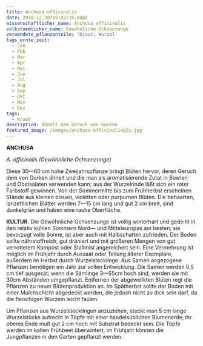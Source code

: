 ```yaml
---
title: Anchusa officinalis
date: 2018-12-28T15:02:15.048Z
wissenschaftlicher_name: Anchusa officinalis
volkstuemlicher_name: Gewöhnliche Ochsenzunge
verwendete_pflanzenteile: 'Kraut, Wurzel'
tags_ernte_zeit:
  - Jan
  - Feb
  - Mar
  - Apr
  - Mai
  - Jun
  - Jul
  - Aug
  - Sep
  - Okt
  - Nov
  - Dez
tags:
  - Kraut
description: Ähnelt dem Geruch von Gurken
featured_image: /images/anchusa-officinalis@2x.jpg
---
```

**ANCHUSA**

_A. officinalis (Gewöhnliche Ochsenzunge)_



Diese 30—60 cm hohe Zweijahrspflanze bringt Blüten hervor, deren Geruch dem von Gurken ähnelt und die man als aromatisierende Zutat in Bowlen und Obstsalaten verwenden kann; aus der Wurzelrinde läßt sich ein roter Farbstoff gewinnen. Von der Sommermitte bis zum Frühherbst erscheinen Stände aus kleinen blauen, violetten oder purpurnen Blüten. Die behaarten, lanzettlichen Blätter werden 7—15 cm lang und gut 2 cm breit, sind dunkelgrün und haben eine rauhe Oberfläche.    



**KULTUR.** Die Gewöhnliche Ochsenzunge ist völlig winterhart und gedeiht in den relativ kühlen Sommern Nord— und Mitteleuropas am besten; sie bevorzugt volle Sonne, ist aber auch mit Halbschatten zufrieden. Der Boden sollte nährstoffreich, gut dräniert und mit größeren Mengen von gut verrottetem Kompost oder Stallmist angereichert sein. Eine Vermehrung ist möglich im Frühjahr durch Aussaat oder Teilung älterer Exemplare, außerdem im Herbst durch Wurzelstecklinge. Aus Samen angezogene Pflanzen benötigen ein Jahr zur vollen Entwicklung. Die Samen werden 0,5 cm tief ausgesät; wenn die Sämlinge 3—S5cm hoch sind, werden sie mit 30cm Abständen umgepflanzt. Entfernen der abgeweilkten Blüten regt die Pflanzen zu neuer Blütenproduktion an. Im Spätherbst sollte der Boden mit einer Mulchschicht abgedeckt werden, die jedoch nicht zu dick sein darf, da die fleischigen Wurzein leicht faulen.   



Um Pflanzen aus Wurzelstecklingen anzuziehen, steckt man 5 cm lange Wurzelstücke aufrecht in Töpfe mit einer handelsüblichen Blumenerde; ihr oberes Ende muß gut 2 cm hoch mit Substrat bedeckt sein. Die Töpfe werden im kalten Frühbeet überwintert, im Frühjahr können die Jungpflanzen in den Garten gepflanzt werden.
